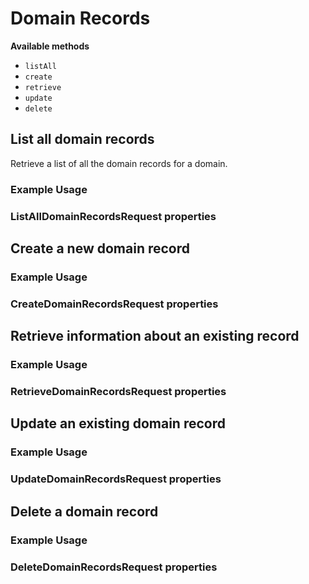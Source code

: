 # Domain Records

**Available methods**

* `listAll`
* `create`
* `retrieve`
* `update`
* `delete`

List all domain records
-----------------------

Retrieve a list of all the domain records for a domain.

### Example Usage

### ListAllDomainRecordsRequest properties


Create a new domain record
--------------------------

### Example Usage

### CreateDomainRecordsRequest properties

Retrieve information about an existing record
---------------------------------------------

### Example Usage

### RetrieveDomainRecordsRequest properties

Update an existing domain record
--------------------------------

### Example Usage

### UpdateDomainRecordsRequest properties


Delete a domain record
----------------------

### Example Usage

### DeleteDomainRecordsRequest properties
